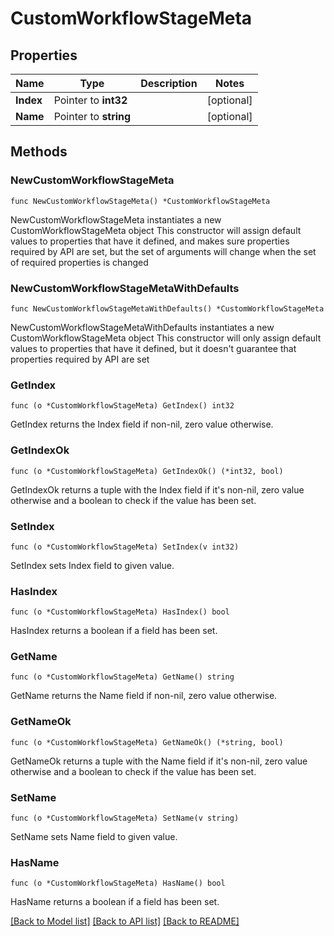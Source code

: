 # CustomWorkflowStageMeta

## Properties

Name | Type | Description | Notes
------------ | ------------- | ------------- | -------------
**Index** | Pointer to **int32** |  | [optional] 
**Name** | Pointer to **string** |  | [optional] 

## Methods

### NewCustomWorkflowStageMeta

`func NewCustomWorkflowStageMeta() *CustomWorkflowStageMeta`

NewCustomWorkflowStageMeta instantiates a new CustomWorkflowStageMeta object
This constructor will assign default values to properties that have it defined,
and makes sure properties required by API are set, but the set of arguments
will change when the set of required properties is changed

### NewCustomWorkflowStageMetaWithDefaults

`func NewCustomWorkflowStageMetaWithDefaults() *CustomWorkflowStageMeta`

NewCustomWorkflowStageMetaWithDefaults instantiates a new CustomWorkflowStageMeta object
This constructor will only assign default values to properties that have it defined,
but it doesn't guarantee that properties required by API are set

### GetIndex

`func (o *CustomWorkflowStageMeta) GetIndex() int32`

GetIndex returns the Index field if non-nil, zero value otherwise.

### GetIndexOk

`func (o *CustomWorkflowStageMeta) GetIndexOk() (*int32, bool)`

GetIndexOk returns a tuple with the Index field if it's non-nil, zero value otherwise
and a boolean to check if the value has been set.

### SetIndex

`func (o *CustomWorkflowStageMeta) SetIndex(v int32)`

SetIndex sets Index field to given value.

### HasIndex

`func (o *CustomWorkflowStageMeta) HasIndex() bool`

HasIndex returns a boolean if a field has been set.

### GetName

`func (o *CustomWorkflowStageMeta) GetName() string`

GetName returns the Name field if non-nil, zero value otherwise.

### GetNameOk

`func (o *CustomWorkflowStageMeta) GetNameOk() (*string, bool)`

GetNameOk returns a tuple with the Name field if it's non-nil, zero value otherwise
and a boolean to check if the value has been set.

### SetName

`func (o *CustomWorkflowStageMeta) SetName(v string)`

SetName sets Name field to given value.

### HasName

`func (o *CustomWorkflowStageMeta) HasName() bool`

HasName returns a boolean if a field has been set.


[[Back to Model list]](../README.md#documentation-for-models) [[Back to API list]](../README.md#documentation-for-api-endpoints) [[Back to README]](../README.md)


